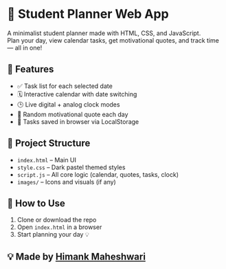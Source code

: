 # 📅 Student Planner Web App

A minimalist student planner made with HTML, CSS, and JavaScript.  
Plan your day, view calendar tasks, get motivational quotes, and track time — all in one!

## 🌟 Features
- ✅ Task list for each selected date
- 🗓️ Interactive calendar with date switching
- 🕒 Live digital + analog clock modes
- 💬 Random motivational quote each day
- 💾 Tasks saved in browser via LocalStorage

## 📁 Project Structure
- `index.html` – Main UI
- `style.css` – Dark pastel themed styles
- `script.js` – All core logic (calendar, quotes, tasks, clock)
- `images/` – Icons and visuals (if any)

## 🚀 How to Use
1. Clone or download the repo
2. Open `index.html` in a browser
3. Start planning your day 💡

## 💡 Made by [Himank Maheshwari](https://github.com/himank-03)
